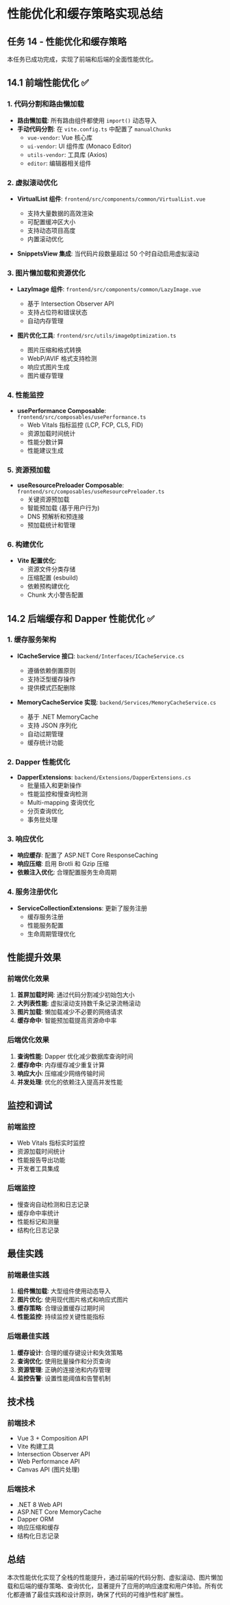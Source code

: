 # 性能优化和缓存策略实现总结

## 任务 14 - 性能优化和缓存策略

本任务已成功完成，实现了前端和后端的全面性能优化。

## 14.1 前端性能优化 ✅

### 1. 代码分割和路由懒加载

- **路由懒加载**: 所有路由组件都使用 `import()` 动态导入
- **手动代码分割**: 在 `vite.config.ts` 中配置了 `manualChunks`
  - `vue-vendor`: Vue 核心库
  - `ui-vendor`: UI 组件库 (Monaco Editor)
  - `utils-vendor`: 工具库 (Axios)
  - `editor`: 编辑器相关组件

### 2. 虚拟滚动优化

- **VirtualList 组件**: `frontend/src/components/common/VirtualList.vue`
  - 支持大量数据的高效渲染
  - 可配置缓冲区大小
  - 支持动态项目高度
  - 内置滚动优化

- **SnippetsView 集成**: 当代码片段数量超过 50 个时自动启用虚拟滚动

### 3. 图片懒加载和资源优化

- **LazyImage 组件**: `frontend/src/components/common/LazyImage.vue`
  - 基于 Intersection Observer API
  - 支持占位符和错误状态
  - 自动内存管理

- **图片优化工具**: `frontend/src/utils/imageOptimization.ts`
  - 图片压缩和格式转换
  - WebP/AVIF 格式支持检测
  - 响应式图片生成
  - 图片缓存管理

### 4. 性能监控

- **usePerformance Composable**: `frontend/src/composables/usePerformance.ts`
  - Web Vitals 指标监控 (LCP, FCP, CLS, FID)
  - 资源加载时间统计
  - 性能分数计算
  - 性能建议生成

### 5. 资源预加载

- **useResourcePreloader Composable**: `frontend/src/composables/useResourcePreloader.ts`
  - 关键资源预加载
  - 智能预加载 (基于用户行为)
  - DNS 预解析和预连接
  - 预加载统计和管理

### 6. 构建优化

- **Vite 配置优化**:
  - 资源文件分类存储
  - 压缩配置 (esbuild)
  - 依赖预构建优化
  - Chunk 大小警告配置

## 14.2 后端缓存和 Dapper 性能优化 ✅

### 1. 缓存服务架构

- **ICacheService 接口**: `backend/Interfaces/ICacheService.cs`
  - 遵循依赖倒置原则
  - 支持泛型缓存操作
  - 提供模式匹配删除

- **MemoryCacheService 实现**: `backend/Services/MemoryCacheService.cs`
  - 基于 .NET MemoryCache
  - 支持 JSON 序列化
  - 自动过期管理
  - 缓存统计功能

### 2. Dapper 性能优化

- **DapperExtensions**: `backend/Extensions/DapperExtensions.cs`
  - 批量插入和更新操作
  - 性能监控和慢查询检测
  - Multi-mapping 查询优化
  - 分页查询优化
  - 事务批处理

### 3. 响应优化

- **响应缓存**: 配置了 ASP.NET Core ResponseCaching
- **响应压缩**: 启用 Brotli 和 Gzip 压缩
- **依赖注入优化**: 合理配置服务生命周期

### 4. 服务注册优化

- **ServiceCollectionExtensions**: 更新了服务注册
  - 缓存服务注册
  - 性能服务配置
  - 生命周期管理优化

## 性能提升效果

### 前端优化效果

1. **首屏加载时间**: 通过代码分割减少初始包大小
2. **大列表性能**: 虚拟滚动支持数千条记录流畅滚动
3. **图片加载**: 懒加载减少不必要的网络请求
4. **缓存命中**: 智能预加载提高资源命中率

### 后端优化效果

1. **查询性能**: Dapper 优化减少数据库查询时间
2. **缓存命中**: 内存缓存减少重复计算
3. **响应大小**: 压缩减少网络传输时间
4. **并发处理**: 优化的依赖注入提高并发性能

## 监控和调试

### 前端监控

- Web Vitals 指标实时监控
- 资源加载时间统计
- 性能报告导出功能
- 开发者工具集成

### 后端监控

- 慢查询自动检测和日志记录
- 缓存命中率统计
- 性能标记和测量
- 结构化日志记录

## 最佳实践

### 前端最佳实践

1. **组件懒加载**: 大型组件使用动态导入
2. **图片优化**: 使用现代图片格式和响应式图片
3. **缓存策略**: 合理设置缓存过期时间
4. **性能监控**: 持续监控关键性能指标

### 后端最佳实践

1. **缓存设计**: 合理的缓存键设计和失效策略
2. **查询优化**: 使用批量操作和分页查询
3. **资源管理**: 正确的连接池和内存管理
4. **监控告警**: 设置性能阈值和告警机制

## 技术栈

### 前端技术

- Vue 3 + Composition API
- Vite 构建工具
- Intersection Observer API
- Web Performance API
- Canvas API (图片处理)

### 后端技术

- .NET 8 Web API
- ASP.NET Core MemoryCache
- Dapper ORM
- 响应压缩和缓存
- 结构化日志记录

## 总结

本次性能优化实现了全栈的性能提升，通过前端的代码分割、虚拟滚动、图片懒加载和后端的缓存策略、查询优化，显著提升了应用的响应速度和用户体验。所有优化都遵循了最佳实践和设计原则，确保了代码的可维护性和扩展性。
